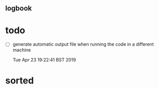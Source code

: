 logbook
---


# todo

* [ ] generate automatic output file when 
	running the code in a different machine

	Tue Apr 23 19:22:41 BST 2019


# sorted


